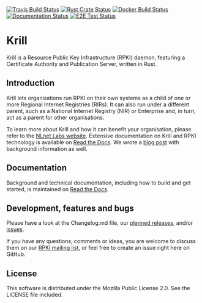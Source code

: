 [![Travis Build Status](https://api.travis-ci.com/NLnetLabs/krill.svg?branch=master)](https://travis-ci.com/NLnetLabs/krill)
[![Rust Crate Status](https://img.shields.io/crates/v/krill.svg)](https://crates.io/crates/krill)
[![Docker Build Status](https://img.shields.io/docker/cloud/build/nlnetlabs/krill.svg)](https://hub.docker.com/r/nlnetlabs/krill)
[![Documentation Status](https://readthedocs.org/projects/rpki/badge/?version=latest)](https://rpki.readthedocs.io/en/latest/?badge=latest)
[![E2E Test Status](https://github.com/nlnetlabs/krill/workflows/E2E%20Test/badge.svg)](https://github.com/NLnetLabs/krill/actions?query=workflow%3A%22E2E+Test%22)

# Krill

Krill is a Resource Public Key Infrastructure (RPKI) daemon, featuring 
a Certificate Authority and Publication Server, written in Rust. 

## Introduction

Krill lets organisations run RPKI on their own systems as a child of one or more Regional Internet Registries (RIRs). It can also run under a different parent, such as a National Internet Registry (NIR) or Enterprise and, in turn, act as a parent for other organisations.

To learn more about Krill and how it can benefit your organisation, please refer to the [NLnet Labs website](https://www.nlnetlabs.nl/projects/rpki/krill/). Extensive documentation on Krill and RPKI technology is available on [Read the Docs](https://rpki.readthedocs.io/). We wrote a [blog post](https://medium.com/nlnetlabs/krill-a-new-rpki-certificate-authority-a0acb374431f) with background information as well.

## Documentation

Background and technical documentation, including how to build and get started, is maintained on [Read the Docs](https://rpki.readthedocs.io/en/latest/krill/index.html).

## Development, features and bugs

Please have a look at the Changelog.md file, our 
[planned releases](https://github.com/NLnetLabs/krill/projects?query=is%3Aopen+sort%3Aname-asc
), and/or [issues](https://github.com/NLnetLabs/krill/issues). 

If you have any questions, comments or ideas, you are welcome
 to discuss them on our [RPKI mailing list](https://nlnetlabs.nl/mailman/listinfo/rpki), or feel 
free to create an issue right here on GitHub.

## License

This software is distributed under the Mozilla Public License 2.0. See the LICENSE file included.
